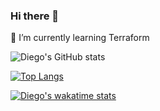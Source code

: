 ### Hi there 👋
🌱 I’m currently learning Terraform

<!--
**diegotony/diegotony** is a ✨ _special_ ✨ repository because its `README.md` (this file) appears on your GitHub profile.

Here are some ideas to get you started:

- 🔭 I’m currently working on ...
- 🌱 I’m currently learning ...
- 👯 I’m looking to collaborate on ...
- 🤔 I’m looking for help with ...
- 💬 Ask me about ...
- 📫 How to reach me: ...
- 😄 Pronouns: ...
- ⚡ Fun fact: ...
-->

![Diego's GitHub stats](https://github-readme-stats.vercel.app/api?username=diegotony&show_icons=true&theme=dark)

[![Top Langs](https://github-readme-stats.vercel.app/api/top-langs/?username=diegotony&layout=compact)](https://github.com/diegotony/github-readme-stats)

[![Diego's wakatime stats](https://github-readme-stats.vercel.app/api/wakatime?username=diegotony)](https://github.com/diegotony/github-readme-stats)
